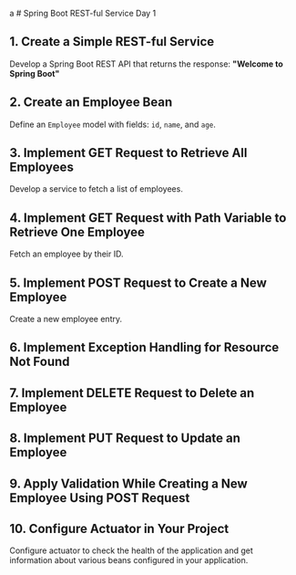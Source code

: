 a       # Spring Boot REST-ful Service Day 1

## 1. Create a Simple REST-ful Service
Develop a Spring Boot REST API that returns the response: **"Welcome to Spring Boot"**

## 2. Create an Employee Bean
Define an `Employee` model with fields: `id`, `name`, and `age`.

## 3. Implement GET Request to Retrieve All Employees
Develop a service to fetch a list of employees.

## 4. Implement GET Request with Path Variable to Retrieve One Employee
Fetch an employee by their ID.

## 5. Implement POST Request to Create a New Employee
Create a new employee entry.

## 6. Implement Exception Handling for Resource Not Found

## 7. Implement DELETE Request to Delete an Employee

## 8. Implement PUT Request to Update an Employee

## 9. Apply Validation While Creating a New Employee Using POST Request

## 10. Configure Actuator in Your Project
Configure actuator to check the health of the application and get information about various beans configured in your application.  

